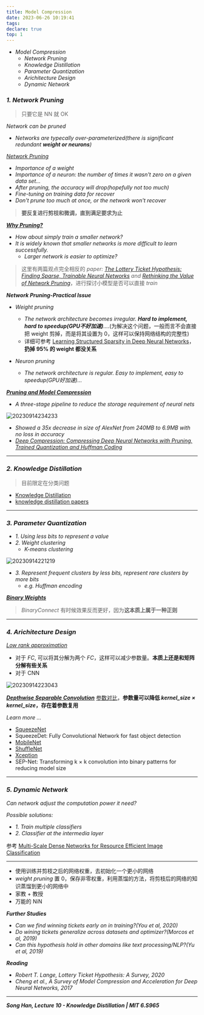 ```yaml
---
title: Model Compression
date: 2023-06-26 10:19:41
tags:
declare: true
top: 1
---
```

- *Model Compression*
  - *Network Pruning*
  - *Knowledge Distillation*<!--more-->
  - *Parameter Quantization*
  - *Arichitecture Design*
  - *Dynamic Network*

### *1. Network Pruning*

> 只要它是 NN 就 OK

*Network can be pruned*
- *Networks are typecally over-parameterized(there is significant redundant **weight or neurons**)*

*[Network Pruning](https://youtu.be/dPp8rCAnU_A?si=aiwzfHoFb99JyAxm&t=383)*
- *Importance of a weight*
- *Importance of a neuron: the number of times it wasn't zero on a given data set...*
- *After pruning, the accuracy will drop(hopefully not too much)*
- *Fine-tuning on training data for recover*
- *Don't prune too much at once, or the network won't recover*

> **要反复进行剪枝和微调，直到满足要求为止**

***[Why Pruning?](https://youtu.be/7B8Cx7woQk4?si=M-LSBjyhBL4hISer&t=218)***
- *How about simply train a smaller network?*
- *It is widely known that smaller networks is more difficult to learn successfully.*
  - *Larger network is easier to optimize?*

> 这里有两篇观点完全相反的 *paper: [The Lottery Ticket Hypothesis: Finding Sparse, Trainable Neural Networks](https://arxiv.org/abs/1803.03635) and [Rethinking the Value of Network Pruning](https://arxiv.org/abs/1810.05270)*，进行探讨小模型是否可以直接 *train*

***Network Pruning-Practical Issue***
- *Weight pruning*
  - *The network architecture becomes irregular. **Hard to implement, hard to speedup(GPU不好加速)**...*.(为解决这个问题，一般而言不会直接把 weight 剪掉，而是将其设置为 0，这样可以保持网络结构的完整性)
  - 详细可参考 [Learning Structured Sparsity in Deep Neural Networks](https://arxiv.org/pdf/1608.03665.pdf)，**扔掉 95% 的 weight 都没关系**

- *Neuron pruning*
  - *The network architecture is regular. Easy to implement, easy to speedup(GPU好加速)...*


***[Pruning and Model Compression](https://youtu.be/AgezOkBTV90?si=KQj295FsSMItGArK)***
- *A three-stage pipeline to reduce the storage requirement of neural nets*

![20230914234233](https://cdn.jsdelivr.net/gh/Corner430/Picture1/images/20230914234233.png)

- *Showed a 35x decrease in size of AlexNet from 240MB to 6.9MB with no loss in accuracy*
- *[Deep Compression: Compressing Deep Neural Networks with Pruning, Trained Quantization and Huffman Coding](https://arxiv.org/abs/1510.00149)*



------------------------------------------
### *2. Knowledge Distillation*

> 目前限定在分类问题

- [Knowledge Distillation](https://github.com/Corner430/Knowledge-Distillation)
- [knowledge distillation papers](https://github.com/lhyfst/knowledge-distillation-papers)

------------------------------------------
### *3. Parameter Quantization*
- *1. Using less bits to represent a value*
- *2. Weight clustering*
  - *K-means clustering*

![20230914221219](https://cdn.jsdelivr.net/gh/Corner430/Picture1/images/20230914221219.png)

- *3. Represent frequent clusters by less bits, represent rare clusters by more bits*
  - *e.g. Huffman encoding*


***[Binary Weights](https://youtu.be/fMsNf0ufYnY?si=IkOm07D8yvhhdqnM&t=162)***

> *BinaryConnect* 有时候效果反而更好，因为**这本质上属于一种正则**

------------------------------------------
### *4. Arichitecture Design*
*[Low rank approximation](https://youtu.be/L0TOXlNpCJ8?si=rcPWVvlPtEAE_qJf)*
- 对于 *FC*, 可以将其分解为两个 *FC*，这样可以减少参数量。**本质上还是和矩阵分解有些关系**
- 对于 CNN

![20230914223043](https://cdn.jsdelivr.net/gh/Corner430/Picture1/images/20230914223043.png)

***[Depthwise Separable Convolution](https://youtu.be/L0TOXlNpCJ8?si=VU8iu_qrtYfC05AQ&t=371)***
[参数对比](https://youtu.be/f0rOMyZSZi4?si=2lTmL5jp53GoCgIL)，**参数量可以降低 *kernel_size $\times$ kernel_size*，存在着参数复用**


*Learn more ...*
- [SqueezeNet](https://arxiv.org/abs/1602.07360)
- SqueezeDet: Fully Convolutional Network for fast object detection
- [MobileNet](https://arxiv.org/abs/1704.04861)
- [ShuffleNet](https://arxiv.org/abs/1707.01083)
- [Xception](https://arxiv.org/abs/1610.02357)
- SEP-Net: Transforming k × k convolution into binary patterns for reducing model size

------------------------------------------
### *5. Dynamic Network*
*Can network adjust the computation power it need?*

*Possible solutions:*
- *1. Train multiple classifiers*
- *2. Classifier at the intermedia layer*

参考 [Multi-Scale Dense Networks for Resource Efficient Image Classification](https://arxiv.org/abs/1703.09844)




------------------------------------------
- 使用训练并剪枝之后的网络权重，去初始化一个更小的网络
- *weight pruning* 置 0，保存非零权重，利用蒸馏的方法，将剪枝后的网络的知识蒸馏到更小的网络中
- 家教 + 教授
- 万能的 NiN



***Further Studies***
- *Can we find winning tickets early on in training?(You et al, 2020)*
- *Do wining tickets generalize across datasets and optimizer?(Morcos et al, 2019)*
- *Can this hypothesis hold in other domains like text processing/NLP?(Yu et al, 2019)*

***Reading***
- *Robert T. Lange, Lottery Ticket Hypothesis: A Survey, 2020*
- *Cheng et al., A Survey of Model Compression and Acceleration for Deep Neural Networks, 2017*


------------------------------------------------------
***Song Han, Lecture 10 - Knowledge Distillation | MIT 6.S965***